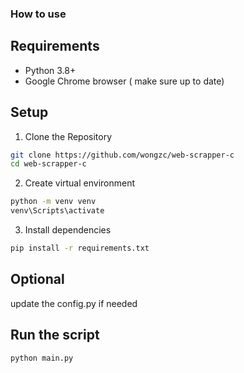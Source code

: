 ### How to use

## Requirements

- Python 3.8+
- Google Chrome browser ( make sure up to date)

## Setup
1. Clone the Repository
```bash
git clone https://github.com/wongzc/web-scrapper-c
cd web-scrapper-c
```
2. Create virtual environment
```bash
python -m venv venv
venv\Scripts\activate
```
3. Install dependencies
``` bash
pip install -r requirements.txt
```

## Optional
update the config.py if needed

## Run the script
```bash
python main.py
```